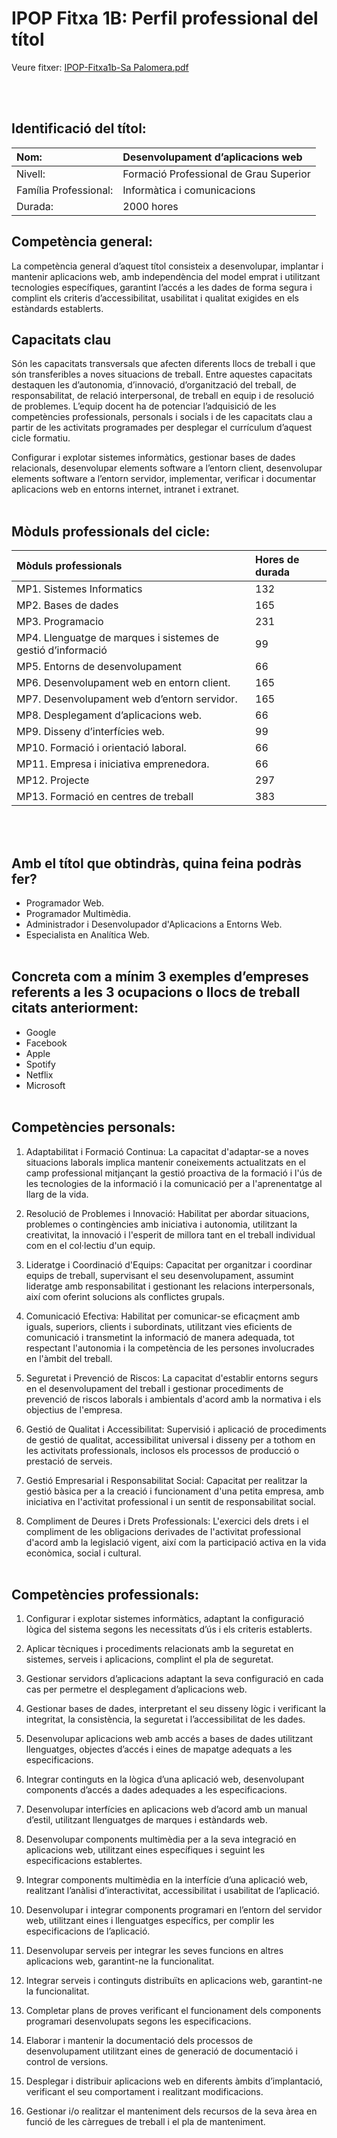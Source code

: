 # IPOP Fitxa 1B: Perfil professional del títol
Veure fitxer: [IPOP-Fitxa1b-Sa Palomera.pdf](https://github.com/mhornos/daw-ipop/blob/main/fitxers/IPOP-Fitxa1b-Sa%20Palomera.pdf)

<br></br>

## Identificació del títol:
| Nom: | Desenvolupament d’aplicacions web |
|:--------------------- | :-------------------------------------- |
| Nivell:                                    | Formació Professional de Grau Superior                                       |
| Família Professional:                      | Informàtica i comunicacions                                                  |
| Durada:                                    | 2000 hores                                                                   |


## Competència general:
La competència general d’aquest títol consisteix a desenvolupar, implantar i mantenir aplicacions web, amb independència del model emprat i utilitzant tecnologies específiques, garantint l’accés a les dades de forma segura i complint els criteris d’accessibilitat, usabilitat i qualitat exigides en els estàndards establerts.


## Capacitats clau
Són les capacitats transversals que afecten diferents llocs de treball i que són transferibles a noves situacions de treball. Entre aquestes capacitats destaquen les d’autonomia, d’innovació, d’organització del treball, de responsabilitat, de relació interpersonal, de treball en equip i de resolució de problemes.
L’equip docent ha de potenciar l’adquisició de les competències professionals, personals i socials i de les capacitats clau a partir de les activitats programades per desplegar el currículum d’aquest cicle formatiu.

Configurar i explotar sistemes informàtics, gestionar bases de dades relacionals, desenvolupar elements software a l’entorn client, 
desenvolupar elements software a l’entorn servidor, implementar, verificar i documentar aplicacions web en entorns internet, intranet i extranet.
<br></br>

## Mòduls professionals del cicle:
|Mòduls professionals|Hores de durada|
:--------------------|:---------------
MP1. Sistemes Informatics|132|
MP2. Bases de dades|165|
MP3. Programacio|231|
MP4. Llenguatge de marques i sistemes de gestió d’informació|99|
MP5. Entorns de desenvolupament|66|
MP6. Desenvolupament web en entorn client.|165|
MP7. Desenvolupament web d’entorn servidor.|165|
MP8. Desplegament d’aplicacions web.|66|
MP9. Disseny d’interfícies web.|99|
MP10. Formació i orientació laboral.|66|
MP11. Empresa i iniciativa emprenedora.|66|
MP12. Projecte|297|
MP13. Formació en centres de treball|383|

<br></br>
## Amb el títol que obtindràs, quina feina podràs fer?
- Programador Web.
- Programador Multimèdia.
- Administrador i Desenvolupador d'Aplicacions a Entorns Web.
- Especialista en Analítica Web.
<br></br>

## Concreta com a mínim 3 exemples d’empreses referents a les 3 ocupacions o llocs de treball citats anteriorment:
- Google
- Facebook
- Apple
- Spotify
- Netflix
- Microsoft
<br></br>


## Competències personals:
1. Adaptabilitat i Formació Continua: La capacitat d'adaptar-se a noves situacions laborals implica mantenir coneixements actualitzats en el camp professional mitjançant la gestió proactiva de la formació i l'ús de les tecnologies de la informació i la comunicació per a l'aprenentatge al llarg de la vida.

1. Resolució de Problemes i Innovació: Habilitat per abordar situacions, problemes o contingències amb iniciativa i autonomia, utilitzant la creativitat, la innovació i l'esperit de millora tant en el treball individual com en el col·lectiu d'un equip.

1. Lideratge i Coordinació d'Equips: Capacitat per organitzar i coordinar equips de treball, supervisant el seu desenvolupament, assumint lideratge amb responsabilitat i gestionant les relacions interpersonals, així com oferint solucions als conflictes grupals.

1. Comunicació Efectiva: Habilitat per comunicar-se eficaçment amb iguals, superiors, clients i subordinats, utilitzant vies eficients de comunicació i transmetint la informació de manera adequada, tot respectant l'autonomia i la competència de les persones involucrades en l'àmbit del treball.

1. Seguretat i Prevenció de Riscos: La capacitat d'establir entorns segurs en el desenvolupament del treball i gestionar procediments de prevenció de riscos laborals i ambientals d'acord amb la normativa i els objectius de l'empresa.

1. Gestió de Qualitat i Accessibilitat: Supervisió i aplicació de procediments de gestió de qualitat, accessibilitat universal i disseny per a tothom en les activitats professionals, inclosos els processos de producció o prestació de serveis.

1. Gestió Empresarial i Responsabilitat Social: Capacitat per realitzar la gestió bàsica per a la creació i funcionament d'una petita empresa, amb iniciativa en l'activitat professional i un sentit de responsabilitat social.

1. Compliment de Deures i Drets Professionals: L'exercici dels drets i el compliment de les obligacions derivades de l'activitat professional d'acord amb la legislació vigent, així com la participació activa en la vida econòmica, social i cultural.
<br></br>


## Competències professionals:
1. Configurar i explotar sistemes informàtics, adaptant la configuració lògica del sistema segons les necessitats d’ús i els criteris establerts.

1. Aplicar tècniques i procediments relacionats amb la seguretat en sistemes, serveis i aplicacions, complint el pla de seguretat.

1. Gestionar servidors d’aplicacions adaptant la seva configuració en cada cas per permetre el desplegament d’aplicacions web.

1. Gestionar bases de dades, interpretant el seu disseny lògic i verificant la integritat, la consistència, la seguretat i l’accessibilitat de les dades.

1. Desenvolupar aplicacions web amb accés a bases de dades utilitzant llenguatges, objectes d’accés i eines de mapatge adequats a les especificacions.

1. Integrar continguts en la lògica d’una aplicació web, desenvolupant components d’accés a dades adequades a les especificacions.

1. Desenvolupar interfícies en aplicacions web d’acord amb un manual d’estil, utilitzant llenguatges de marques i estàndards web.

1. Desenvolupar components multimèdia per a la seva integració en aplicacions web, utilitzant eines específiques i seguint les especificacions establertes.

1. Integrar components multimèdia en la interfície d’una aplicació web, realitzant l’anàlisi d’interactivitat, accessibilitat i usabilitat de l’aplicació.

1. Desenvolupar i integrar components programari en l’entorn del servidor web, utilitzant eines i llenguatges específics, per complir les especificacions de l’aplicació.

1. Desenvolupar serveis per integrar les seves funcions en altres aplicacions web, garantint-ne la funcionalitat.

1. Integrar serveis i continguts distribuïts en aplicacions web, garantint-ne la funcionalitat.

1. Completar plans de proves verificant el funcionament dels components programari desenvolupats segons les especificacions.

1. Elaborar i mantenir la documentació dels processos de desenvolupament utilitzant eines de generació de documentació i control de versions.

1. Desplegar i distribuir aplicacions web en diferents àmbits d’implantació, verificant el seu comportament i realitzant modificacions.

1. Gestionar i/o realitzar el manteniment dels recursos de la seva àrea en funció de les càrregues de treball i el pla de manteniment.

